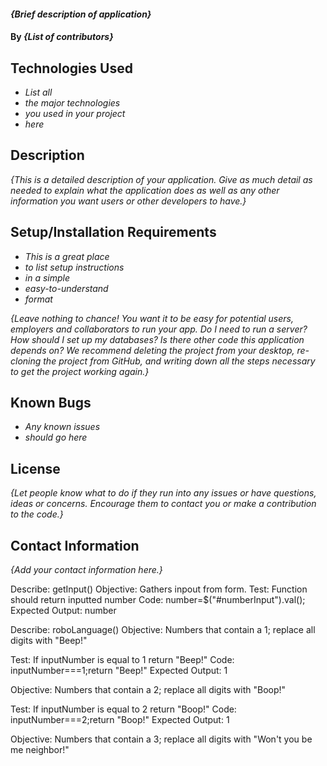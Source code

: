 #### _{Brief description of application}_

#### By _**{List of contributors}**_

## Technologies Used

* _List all_
* _the major technologies_
* _you used in your project_
* _here_

## Description

_{This is a detailed description of your application. Give as much detail as needed to explain what the application does as well as any other information you want users or other developers to have.}_

## Setup/Installation Requirements

* _This is a great place_
* _to list setup instructions_
* _in a simple_
* _easy-to-understand_
* _format_

_{Leave nothing to chance! You want it to be easy for potential users, employers and collaborators to run your app. Do I need to run a server? How should I set up my databases? Is there other code this application depends on? We recommend deleting the project from your desktop, re-cloning the project from GitHub, and writing down all the steps necessary to get the project working again.}_

## Known Bugs

* _Any known issues_
* _should go here_

## License

_{Let people know what to do if they run into any issues or have questions, ideas or concerns.  Encourage them to contact you or make a contribution to the code.}_

## Contact Information

_{Add your contact information here.}_ 

Describe: getInput()
Objective: Gathers inpout from form. 
Test: Function should return inputted number
Code: number=$("#numberInput").val();
Expected Output: number 



Describe: roboLanguage()
Objective: Numbers that contain a 1; replace all digits with "Beep!"

Test: If inputNumber is equal to 1 return "Beep!"
Code: 
inputNumber===1;return "Beep!"
Expected Output: 1

Objective: Numbers that contain a 2; replace all digits with "Boop!"

Test: If inputNumber is equal to 2 return "Boop!"
Code:
inputNumber===2;return "Boop!"
Expected Output: 1

Objective: Numbers that contain a 3; replace all digits with "Won't you be me neighbor!"
